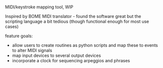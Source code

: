 MIDI/keystroke mapping tool, WIP

Inspired by BOME MIDI translator - found the software great but the scripting language a bit tedious (though functional enough for most use cases)

feature goals:
- allow users to create routines as python scripts and map these to events to alter MIDI signals
- map input devices to several output devices
- incorporate a clock for sequencing arpeggios and phrases
